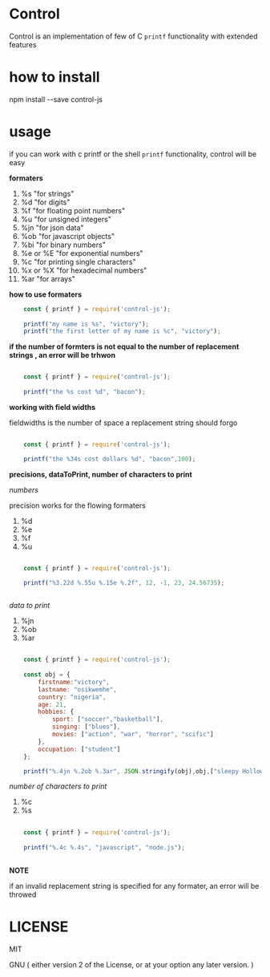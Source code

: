 # Control 

Control is an implementation of few of C `printf` functionality with extended features

# how to install

npm install --save control-js

# usage

if you can work with c printf or the shell `printf` functionality, control will be easy


**formaters**

1. %s  "for strings"
2. %d  "for digits"
3. %f  "for floating point numbers"
4. %u "for unsigned integers"
5. %jn "for json data"
6. %ob "for javascript objects"
7. %bi "for binary numbers"
9. %e or %E  "for exponential numbers"
10. %c "for printing single characters" 
11. %x or %X "for hexadecimal numbers"
12. %ar "for arrays"

**how to use formaters**

```javascript
    const { printf } = require('control-js');
    
    printf("my name is %s", "victory");
    printf("the first letter of my name is %c", "victory");

```

**if the number of formters is not equal to the number of replacement strings , an error will be trhwon**

```javascript

    const { printf } = require('control-js');
    
    printf("the %s cost %d", "bacon");

```

**working with field widths**

fieldwidths is the number of space a replacement string should forgo

```javascript

    const { printf } = require('control-js');

    printf("the %34s cost dollars %d", "bacon",100);

```

**precisions, dataToPrint, number of characters to print**

*numbers*

precision works for the flowing formaters

1. %d
2. %e
3. %f
4. %u

```javascript

    const { printf } = require('control-js');    

    printf("%3.22d %.55u %.15e %.2f", 12, -1, 23, 24.56735);
    
```

*data to print*

1. %jn
2. %ob
3. %ar

```javascript

    const { printf } = require('control-js');
    
    const obj = {
        firstname:"victory",
        lastname: "osikwemhe",
        country: "nigeria",
        age: 21,
        hobbies: {
            sport: ["soccer","basketball"],
            singing: ["blues"],
            movies: ["action", "war", "horror", "scific"]
        },
        occupation: ["student"]
    };

    printf("%.4jn %.2ob %.3ar", JSON.stringify(obj),obj,["sleepy Hollow","The walking dead", "silicon valley", "vikings", "sense8"]);

```
*number of characters to print*

1. %c
2. %s

```javascript
    
    const { printf } = require('control-js');
    
    printf("%.4c %.4s", "javascript", "node.js");
    
```


**NOTE**

if an invalid replacement string is specified for any formater, an error will be throwed

# LICENSE

MIT

GNU ( either version 2 of the License, or at your option any later version.  )
